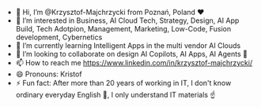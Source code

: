 - 👋 Hi, I’m @Krzysztof-Majchrzycki from Poznań, Poland ❤️
- 👀 I’m interested in Business, AI Cloud Tech, Strategy, Design, AI App Build, Tech Adotpion, Management, Marketing, Low-Code, Fusion development, Cybernetics
- 🌱 I’m currently learning Intelligent Apps in the multi vendor AI Clouds
- 💞️ I’m looking to collaborate on design AI Copilots, AI Apps, AI Agents 🤖
- 📫 How to reach me https://www.linkedin.com/in/krzysztof-majchrzycki/
- 😄 Pronouns: Kristof
- ⚡ Fun fact: After more than 20 years of working in IT, I don't know ordinary everyday English 🤯, I only understand IT materials ☝️

<!---
Krzysztof-Majchrzycki/Krzysztof-Majchrzycki is a ✨ special ✨ repository because its `README.md` (this file) appears on your GitHub profile.
You can click the Preview link to take a look at your changes.
--->
